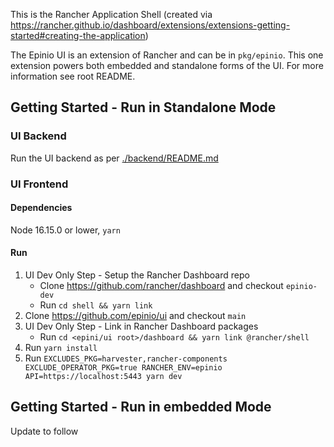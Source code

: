 This is the Rancher Application Shell (created via https://rancher.github.io/dashboard/extensions/extensions-getting-started#creating-the-application)

The Epinio UI is an extension of Rancher and can be in `pkg/epinio`. This one extension powers both embedded and standalone forms of the UI. For more information see root README.


## Getting Started - Run in Standalone Mode

### UI Backend
Run the UI backend as per [./backend/README.md](../backend/README.md)

### UI Frontend

#### Dependencies
Node 16.15.0 or lower, `yarn`

#### Run
1) UI Dev Only Step - Setup the Rancher Dashboard repo
   - Clone https://github.com/rancher/dashboard and checkout `epinio-dev`
   - Run `cd shell && yarn link`
1) Clone https://github.com/epinio/ui and checkout `main`
1) UI Dev Only Step - Link in Rancher Dashboard packages
   - Run `cd <epini/ui root>/dashboard && yarn link @rancher/shell`
1) Run `yarn install`
1) Run `EXCLUDES_PKG=harvester,rancher-components EXCLUDE_OPERATOR_PKG=true RANCHER_ENV=epinio API=https://localhost:5443 yarn dev`

## Getting Started - Run in embedded Mode
Update to follow